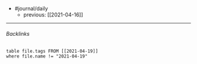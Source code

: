 - #journal/daily 
	- previous: [[2021-04-16]]

---

###### Backlinks
```dataview
table file.tags FROM [[2021-04-19]]
where file.name != "2021-04-19"
```